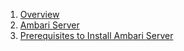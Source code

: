 1. [Overview](https://github.com/acceldata-io/odpdocumentation/wiki/Overiew)
2. [Ambari Server](https://github.com/acceldata-io/odpdocumentation/wiki/Ambari-Server)
1.  [Prerequisites to Install Ambari Server](https://github.com/acceldata-io/odpdocumentation/wiki/Prerequisites-to-Install-Ambari-Server)


